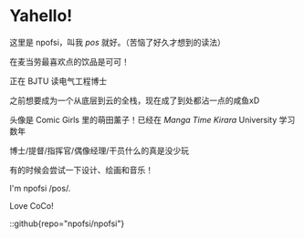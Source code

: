 # Yahello!

这里是 npofsi，叫我 *pos* 就好。（苦恼了好久才想到的读法）

在麦当劳最喜欢点的饮品是可可！

正在 BJTU 读电气工程博士

之前想要成为一个从底层到云的全栈，现在成了到处都沾一点的咸鱼xD

头像是 Comic Girls 里的萌田薰子！已经在 *Manga Time Kirara* University 学习数年

博士/提督/指挥官/偶像经理/干员什么的真是没少玩

有的时候会尝试一下设计、绘画和音乐！

I'm npofsi /pos/.

Love CoCo!

::github{repo="npofsi/npofsi"}

<!-- > ### Sources of images used in this site
> - [Unsplash](https://unsplash.com/)
> - [星と少女](https://www.pixiv.net/artworks/108916539) by [Stella](https://www.pixiv.net/users/93273965)
> - [Rabbit - v1.4 Showcase](https://civitai.com/posts/586908) by [Rabbit_YourMajesty](https://civitai.com/user/Rabbit_YourMajesty) -->